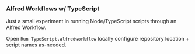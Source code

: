 ### Alfred Workflows w/ TypeScript

Just a small experiment in running Node/TypeScript scripts through an Alfred Workflow.

Open `Run TypeScript.alfredworkflow` locally configure repository location + script names as-needed.
